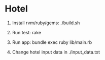 Hotel
==================

1. Install rvm/ruby/gems:  ./build.sh

2. Run test: rake

3. Run app: bundle exec ruby lib/main.rb

4. Change hotel input data in ./input_data.txt